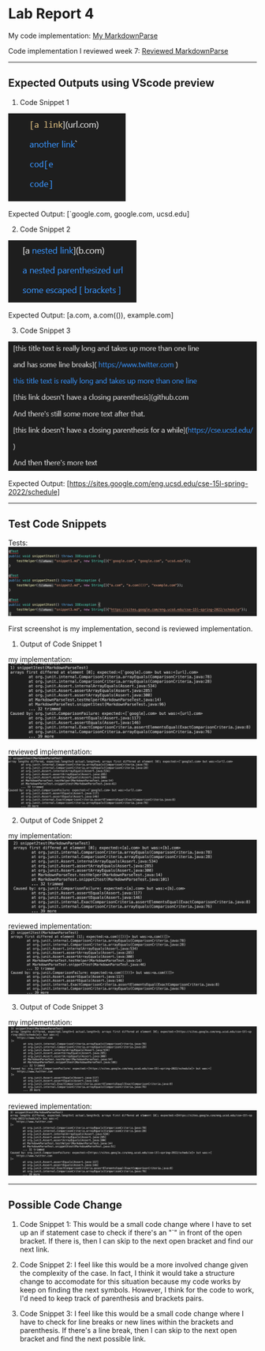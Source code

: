 # Lab Report 4

My code implementation: [My MarkdownParse](https://github.com/soph-song/markdown-parser)

Code implementation I reviewed week 7: [Reviewed MarkdownParse](https://github.com/mrreganwang/markdown-parser)

---
## Expected Outputs using VScode preview
1. Code Snippet 1 

![image](.\images\snippet1EO.png)

Expected Output: [`google.com, google.com, ucsd.edu]

2. Code Snippet 2

![image](.\images\snippet2EO.png)

Expected Output: [a.com, a.com(()), example.com]

3. Code Snippet 3

![image](.\images\snippet3EO.png)

Expected Output: [https://sites.google.com/eng.ucsd.edu/cse-15l-spring-2022/schedule]

---
## Test Code Snippets
Tests:
![image](.\images\testSnippets.png)

First screenshot is my implementation, second is reviewed implementation.
1. Output of Code Snippet 1 

my implementation:
![image](.\images\output1.png)

reviewed implementation:
![image](.\images\Routput1.png)

2. Output of Code Snippet 2 

my implementation:
![image](.\images\output2.png)

reviewed implementation:
![image](.\images\Routput2.png)

3. Output of Code Snippet 3

my implementation:
![image](.\images\output3.png)

reviewed implementation:
![image](.\images\Routput3.png)

---

## Possible Code Change

1. Code Snippet 1:
This would be a small code change where I have to set up an if statement case to check if there's an "`" in front of the open bracket. If there is, then I can skip to the next open bracket and find our next link.

2. Code Snippet 2:
I feel like this would be a more involved change given the complexity of the case. In fact, I think it would take a structure change to accomodate for this situation because my code works by keep on finding the next symbols. However, I think for the code to work, I'd need to keep track of parenthesis and brackets pairs.

3. Code Snippet 3:
I feel like this would be a small code change where I have to check for line breaks or new lines within the brackets and parenthesis. If there's a line break, then I can skip to the next open bracket and find the next possible link.